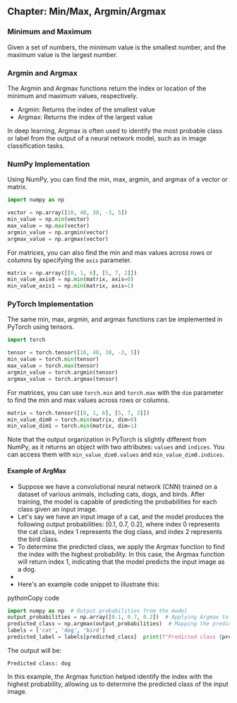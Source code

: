 
## Chapter: Min/Max, Argmin/Argmax

### Minimum and Maximum
Given a set of numbers, the minimum value is the smallest number, and the maximum value is the largest number.

### Argmin and Argmax
The Argmin and Argmax functions return the index or location of the minimum and maximum values, respectively.

- Argmin: Returns the index of the smallest value
- Argmax: Returns the index of the largest value

In deep learning, Argmax is often used to identify the most probable class or label from the output of a neural network model, such as in image classification tasks.

### NumPy Implementation
Using NumPy, you can find the min, max, argmin, and argmax of a vector or matrix.

```python
import numpy as np

vector = np.array([10, 40, 30, -3, 5])
min_value = np.min(vector)
max_value = np.max(vector)
argmin_value = np.argmin(vector)
argmax_value = np.argmax(vector)
```

For matrices, you can also find the min and max values across rows or columns by specifying the `axis` parameter.

```python
matrix = np.array([[0, 1, 6], [5, 7, 2]])
min_value_axis0 = np.min(matrix, axis=0)
min_value_axis1 = np.min(matrix, axis=1)
```

### PyTorch Implementation
The same min, max, argmin, and argmax functions can be implemented in PyTorch using tensors.

```python
import torch

tensor = torch.tensor([10, 40, 30, -3, 5])
min_value = torch.min(tensor)
max_value = torch.max(tensor)
argmin_value = torch.argmin(tensor)
argmax_value = torch.argmax(tensor)
```

For matrices, you can use `torch.min` and `torch.max` with the `dim` parameter to find the min and max values across rows or columns.

```python
matrix = torch.tensor([[0, 1, 6], [5, 7, 2]])
min_value_dim0 = torch.min(matrix, dim=0)
min_value_dim1 = torch.min(matrix, dim=1)
```

Note that the output organization in PyTorch is slightly different from NumPy, as it returns an object with two attributes: `values` and `indices`. You can access them with `min_value_dim0.values` and `min_value_dim0.indices`.

#### **Example of ArgMax**

- Suppose we have a convolutional neural network (CNN) trained on a dataset of various animals, including cats, dogs, and birds. After training, the model is capable of predicting the probabilities for each class given an input image.
- Let's say we have an input image of a cat, and the model produces the following output probabilities: [0.1, 0.7, 0.2], where index 0 represents the cat class, index 1 represents the dog class, and index 2 represents the bird class.
- To determine the predicted class, we apply the Argmax function to find the index with the highest probability. In this case, the Argmax function will return index 1, indicating that the model predicts the input image as a dog.
- 
- Here's an example code snippet to illustrate this:

pythonCopy code

```python
import numpy as np  # Output probabilities from the model 
output_probabilities = np.array([0.1, 0.7, 0.2])  # Applying Argmax to get the predicted class
predicted_class = np.argmax(output_probabilities)  # Mapping the predicted class to its label 
labels = ['cat', 'dog', 'bird'] 
predicted_label = labels[predicted_class]  print(f"Predicted class {predicted_label}")`
```

The output will be:

`Predicted class: dog`

In this example, the Argmax function helped identify the index with the highest probability, allowing us to determine the predicted class of the input image.
